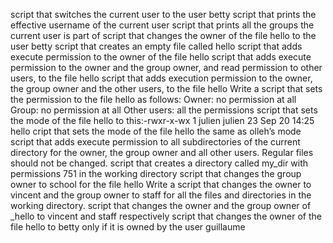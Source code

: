 script that switches the current user to the user betty
script that prints the effective username of the current user
script that prints all the groups the current user is part of
script that changes the owner of the file hello to the user betty
script that creates an empty file called hello
script that adds execute permission to the owner of the file hello
script that adds execute permission to the owner and the group owner, and read permission to other users, to the file hello
script that adds execution permission to the owner, the group owner and the other users, to the file hello
Write a script that sets the permission to the file hello as follows:
Owner: no permission at all
Group: no permission at all
Other users: all the permissions
script that sets the mode of the file hello to this:-rwxr-x-wx 1 julien julien 23 Sep 20 14:25 hello
cript that sets the mode of the file hello the same as olleh’s mode
script that adds execute permission to all subdirectories of the current directory for the owner, the group owner and all other users.
Regular files should not be changed.
script that creates a directory called my_dir with permissions 751 in the working directory
script that changes the group owner to school for the file hello
Write a script that changes the owner to vincent and the group owner to staff for all the files and directories in the working directory.
script that changes the owner and the group owner of _hello to vincent and staff respectively
script that changes the owner of the file hello to betty only if it is owned by the user guillaume
